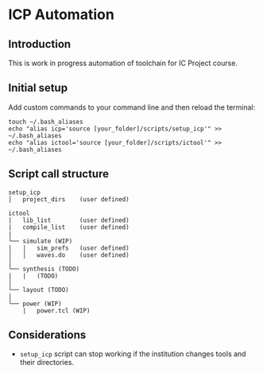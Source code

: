 # ICP Automation
## Introduction
This is work in progress automation of toolchain for IC Project course.

## Initial setup
Add custom commands to your command line and then reload the terminal:
```
touch ~/.bash_aliases
echo "alias icp='source [your_folder]/scripts/setup_icp'" >> ~/.bash_aliases
echo "alias ictool='source [your_folder]/scripts/ictool'" >> ~/.bash_aliases
```

## Script call structure
```
setup_icp
│   project_dirs    (user defined)

ictool
|   lib_list        (user defined)
|   compile_list    (user defined)
|
└── simulate (WIP)
|   |   sim_prefs   (user defined)
│   │   waves.do    (user defined)
│
└── synthesis (TODO)
|   |   (TODO)
│    
└── layout (TODO)
│    
└── power (WIP)
    |   power.tcl (WIP)
```

## Considerations
* `setup_icp` script can stop working if the institution changes tools and their directories.
